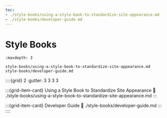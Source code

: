 ```yaml
---
toc:
- ./style-books/using-a-style-book-to-standardize-site-appearance.md
- ./style-books/developer-guide.md
---
```

# Style Books

```{toctree}
:maxdepth: 3

style-books/using-a-style-book-to-standardize-site-appearance.md
style-books/developer-guide.md
```

::::{grid} 2
:gutter: 3 3 3 3

:::{grid-item-card} Using a Style Book to Standardize Site Appearance
:link: ./style-books/using-a-style-book-to-standardize-site-appearance.md
:::

:::{grid-item-card} Developer Guide
:link: ./style-books/developer-guide.md
:::
::::
